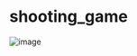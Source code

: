 # shooting_game

![image](https://github.com/chengjunmun/shooting_game/assets/67407784/acaa41b5-5343-44ba-a452-f1a1ed153a49)
